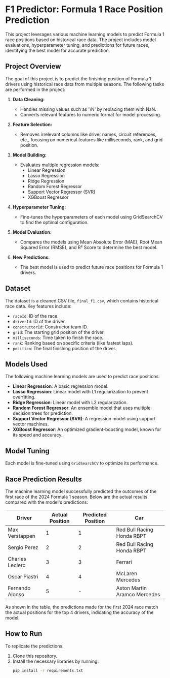 # F1 Predictor: Formula 1 Race Position Prediction

This project leverages various machine learning models to predict Formula 1 race positions based on historical race data. The project includes model evaluations, hyperparameter tuning, and predictions for future races, identifying the best model for accurate prediction.

## Project Overview

The goal of this project is to predict the finishing position of Formula 1 drivers using historical race data from multiple seasons. The following tasks are performed in the project:

1. **Data Cleaning:**
   - Handles missing values such as '\N' by replacing them with NaN.
   - Converts relevant features to numeric format for model processing.
   
2. **Feature Selection:**
   - Removes irrelevant columns like driver names, circuit references, etc., focusing on numerical features like milliseconds, rank, and grid position.
   
3. **Model Building:**
   - Evaluates multiple regression models:
     - Linear Regression
     - Lasso Regression
     - Ridge Regression
     - Random Forest Regressor
     - Support Vector Regressor (SVR)
     - XGBoost Regressor

4. **Hyperparameter Tuning:**
   - Fine-tunes the hyperparameters of each model using GridSearchCV to find the optimal configuration.
   
5. **Model Evaluation:**
   - Compares the models using Mean Absolute Error (MAE), Root Mean Squared Error (RMSE), and R² Score to determine the best model.
   
6. **New Predictions:**
   - The best model is used to predict future race positions for Formula 1 drivers.

## Dataset

The dataset is a cleaned CSV file, `final_f1.csv`, which contains historical race data. Key features include:

- `raceId`: ID of the race.
- `driverId`: ID of the driver.
- `constructorId`: Constructor team ID.
- `grid`: The starting grid position of the driver.
- `milliseconds`: Time taken to finish the race.
- `rank`: Ranking based on specific criteria (like fastest laps).
- `position`: The final finishing position of the driver.

## Models Used

The following machine learning models are used to predict race positions:

- **Linear Regression**: A basic regression model.
- **Lasso Regression**: Linear model with L1 regularization to prevent overfitting.
- **Ridge Regression**: Linear model with L2 regularization.
- **Random Forest Regressor**: An ensemble model that uses multiple decision trees for prediction.
- **Support Vector Regressor (SVR)**: A regression model using support vector machines.
- **XGBoost Regressor**: An optimized gradient-boosting model, known for its speed and accuracy.

## Model Tuning

Each model is fine-tuned using `GridSearchCV` to optimize its performance.

## Race Prediction Results

The machine learning model successfully predicted the outcomes of the first race of the 2024 Formula 1 season. Below are the actual results compared with the model's predictions:

| Driver            | Actual Position | Predicted Position | Car                                      |
|-------------------|-----------------|--------------------|------------------------------------------|
| Max Verstappen     | 1               | 1                  | Red Bull Racing Honda RBPT               |
| Sergio Perez       | 2               | 2                  | Red Bull Racing Honda RBPT               |
| Charles Leclerc    | 3               | 3                  | Ferrari                                  |
| Oscar Piastri      | 4               | 4                  | McLaren Mercedes                         |
| Fernando Alonso    | 5               | -                  | Aston Martin Aramco Mercedes             |

As shown in the table, the predictions made for the first 2024 race match the actual positions for the top 4 drivers, indicating the accuracy of the model.


## How to Run
To replicate the predictions:
1. Clone this repository.
2. Install the necessary libraries by running:
   ```bash
   pip install -r requirements.txt
